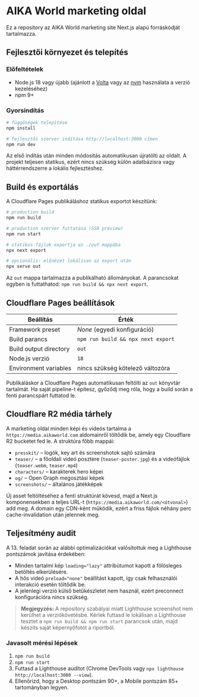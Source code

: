 # AIKA World marketing oldal

Ez a repository az AIKA World marketing site Next.js alapú forráskódját tartalmazza.

## Fejlesztői környezet és telepítés

### Előfeltételek

- Node.js 18 vagy újabb (ajánlott a [Volta](https://volta.sh/) vagy az [nvm](https://github.com/nvm-sh/nvm) használata a verzió kezeléséhez)
- npm 9+

### Gyorsindítás

```bash
# függőségek telepítése
npm install

# fejlesztői szerver indítása http://localhost:3000 címen
npm run dev
```

Az első indítás után minden módosítás automatikusan újratölti az oldalt. A projekt teljesen statikus, ezért nincs szükség külön adatbázisra vagy háttérrendszerre a lokális fejlesztéshez.

## Build és exportálás

A Cloudflare Pages publikáláshoz statikus exportot készítünk:

```bash
# production build
npm run build

# production szerver futtatása (SSR preview)
npm run start

# statikus fájlok exportja az ./out mappába
npx next export

# opcionális: előnézet lokálisan az export után
npx serve out
```

Az `out` mappa tartalmazza a publikálható állományokat. A parancsokat egyben is futtathatod: `npm run build && npx next export`.

## Cloudflare Pages beállítások

| Beállítás                | Érték                      |
|--------------------------|----------------------------|
| Framework preset         | *None* (egyedi konfiguráció)|
| Build parancs            | `npm run build && npx next export` |
| Build output directory   | `out`                       |
| Node.js verzió           | `18`                        |
| Environment variables    | nincs szükség kötelező változóra |

Publikáláskor a Cloudflare Pages automatikusan feltölti az `out` könyvtár tartalmát. Ha saját pipeline-t építesz, győződj meg róla, hogy a build során a fenti parancspárt futtatod le.

## Cloudflare R2 média tárhely

A marketing oldal minden képi és videós tartalma a `https://media.aikaworld.com` aldomainről töltődik be, amely egy Cloudflare R2 bucketet fed le. A struktúra főbb mappái:

- `presskit/` – logók, key art és screenshotok sajtó számára
- `teaser/` – a főoldali videó posztere (`teaser-poster.jpg`) és a videófájlok (`teaser.webm`, `teaser.mp4`)
- `characters/` – karakterek hero képei
- `og/` – Open Graph megosztási képek
- `screenshots/` – általános játékképek

Új asset feltöltéséhez a fenti struktúrát kövesd, majd a Next.js komponensekben a teljes URL-t (`https://media.aikaworld.com/<útvonal>`) add meg. A domain egy CDN-ként működik, ezért a friss fájlok néhány perc cache-invalidation után jelennek meg.

## Teljesítmény audit

A 13. feladat során az alábbi optimalizációkat valósítottuk meg a Lighthouse pontszámok javítása érdekében:

- Minden tartalmi kép `loading="lazy"` attribútumot kapott a fölösleges betöltés elkerülésére.
- A hős videó `preload="none"` beállítást kapott, így csak felhasználói interakció esetén töltődik be.
- A jelenlegi verzió külső betűkészletet nem használ, ezért preconnect konfigurációra nincs szükség.

> **Megjegyzés:** A repository szabályai miatt Lighthouse screenshot nem kerülhet a verziókövetésbe. Kérlek futtasd le lokálisan a Lighthouse tesztet a `npm run build && npm run start` parancsok után, majd készíts saját képernyőfotót a riportból.

### Javasolt mérési lépések

1. `npm run build`
2. `npm run start`
3. Futtasd a Lighthouse auditot (Chrome DevTools vagy `npx lighthouse http://localhost:3000 --view`).
4. Ellenőrizd, hogy a Desktop pontszám 90+, a Mobile pontszám 85+ tartományban legyen.


